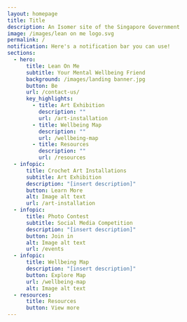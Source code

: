 ```yaml
---
layout: homepage
title: Title
description: An Isomer site of the Singapore Government
image: /images/lean on me logo.svg
permalink: /
notification: Here's a notification bar you can use!
sections:
  - hero:
      title: Lean On Me
      subtitle: Your Mental Wellbeing Friend
      background: /images/landing banner.jpg
      button: Be
      url: /contact-us/
      key_highlights:
        - title: Art Exhibition
          description: ""
          url: /art-installation
        - title: Wellbeing Map
          description: ""
          url: /wellbeing-map
        - title: Resources
          description: ""
          url: /resources
  - infopic:
      title: Crochet Art Installations
      subtitle: Art Exhibition
      description: "[insert description]"
      button: Learn More
      alt: Image alt text
      url: /art-installation
  - infopic:
      title: Photo Contest
      subtitle: Social Media Competition
      description: "[insert description]"
      button: Join in
      alt: Image alt text
      url: /events
  - infopic:
      title: Wellbeing Map
      description: "[insert description]"
      button: Explore Map
      url: /wellbeing-map
      alt: Image alt text
  - resources:
      title: Resources
      button: View more
---
```

